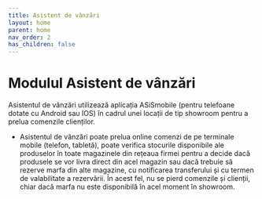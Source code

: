 ```yaml
---
title: Asistent de vânzări
layout: home
parent: home
nav_order: 2
has_children: false
---
```

# Modulul Asistent de vânzări


Asistentul de vânzări utilizează aplicația ASiSmobile (pentru telefoane dotate cu Android sau IOS) în cadrul unei locații de tip showroom pentru a prelua comenzile clienților.
- Asistentul de vânzări poate prelua online comenzi de pe terminale mobile (telefon, tabletă), poate verifica stocurile disponibile ale produselor în toate magazinele din rețeaua firmei pentru a decide dacă produsele se vor livra direct din acel magazin sau dacă trebuie să rezerve marfa din alte magazine, cu notificarea transferului și cu termen de valabilitate a rezervării.
În acest fel, nu se pierd comenzile și clienții, chiar dacă marfa nu este disponibilă în acel moment în showroom.
